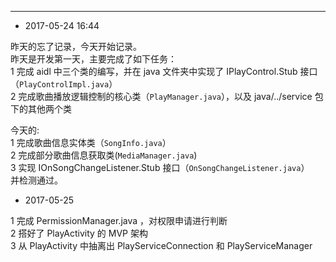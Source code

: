 ------

- 2017-05-24 16:44

昨天的忘了记录，今天开始记录。<br>
昨天是开发第一天，主要完成了如下任务：<br>
1 完成 aidl 中三个类的编写，并在 java 文件夹中实现了 IPlayControl.Stub 接口（`PlayControlImpl.java`）<br>
2 完成歌曲播放逻辑控制的核心类（`PlayManager.java`），以及 java/../service 包下的其他两个类

今天的:<br>
1 完成歌曲信息实体类（`SongInfo.java`）<br>
2 完成部分歌曲信息获取类(`MediaManager.java`)<br>
3 实现 IOnSongChangeListener.Stub 接口（`OnSongChangeListener.java`）<br>
并检测通过。

- 2017-05-25

1 完成 PermissionManager.java ，对权限申请进行判断<br>
2 搭好了 PlayActivity 的 MVP 架构<br>
3 从 PlayActivity 中抽离出 PlayServiceConnection 和 PlayServiceManager<br>



